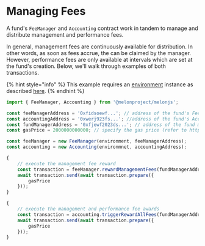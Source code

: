 # Managing Fees

A fund's `FeeManager` and `Accounting` contract work in tandem to manage and distribute management and performance fees. 

In general, management fees are continuously available for distribution. In other words, as soon as fees accrue, the can be claimed by the manager. However, performance fees are only available at intervals which are set at the fund's creation. Below, we'll walk through examples of both transactions.

{% hint style="info" %}
This example requires an [environment](../building-blocks/environment/) instance as described [here](../building-blocks/environment/).
{% endhint %}

```javascript
import { FeeManager, Accounting } from '@melonproject/melonjs';

const feeManagerAddress = '0xfidsoewf...'; // address of the fund's FeeManager contract
const accountingAddress = '0xwerj923fs...'; //address of the fund's Accounting contract
const fundManagerAddress = '0xfjewf2023ds...'; // address of the fund manager
const gasPrice = 2000000000000; // specify the gas price (refer to http://ethgasstation.info/).

const feeManager = new FeeManager(environment, feeManagerAddress);
const accounting = new Accounting(environmnet, accountingAddress);

{
    // execute the management fee reward
    const transaction = feeManager.rewardManagementFees(fundManagerAddress);
    await transaction.send(await transaction.prepare({
        gasPrice
    }));
}

{
    // execute the management and performance fee awards
    const transaction = accounting.triggerRewardAllFees(fundManagerAddress);
    await transaction.send(await transaction.prepare({
        gasPrice
    }));
}

```

